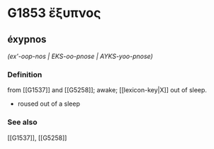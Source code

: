 # G1853 ἔξυπνος

## éxypnos

_(ex'-oop-nos | EKS-oo-pnose | AYKS-yoo-pnose)_

### Definition

from [[G1537]] and [[G5258]]; awake; [[lexicon-key|X]] out of sleep.

- roused out of a sleep

### See also

[[G1537]], [[G5258]]

